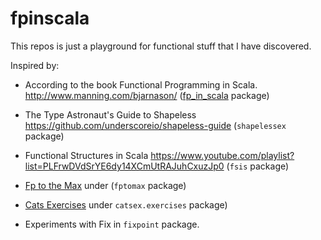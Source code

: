 fpinscala
=========

This repos is just a playground for functional stuff that I have discovered.

Inspired by:

* According to the book Functional Programming in Scala. http://www.manning.com/bjarnason/ ([fp_in_scala](https://github.com/mikla/fpinscala/tree/master/fpinscala/src/main/scala/fp_in_scala) package)

* The Type Astronaut's Guide to Shapeless https://github.com/underscoreio/shapeless-guide (`shapelessex` package)

* Functional Structures in Scala
 https://www.youtube.com/playlist?list=PLFrwDVdSrYE6dy14XCmUtRAJuhCxuzJp0 (`fsis` package)
 
* [Fp to the Max](https://www.youtube.com/watch?v=sxudIMiOo68) under (`fptomax` package)

* [Cats Exercises](https://www.scala-exercises.org/cats) under `catsex.exercises` package)

* Experiments with Fix in `fixpoint` package.
